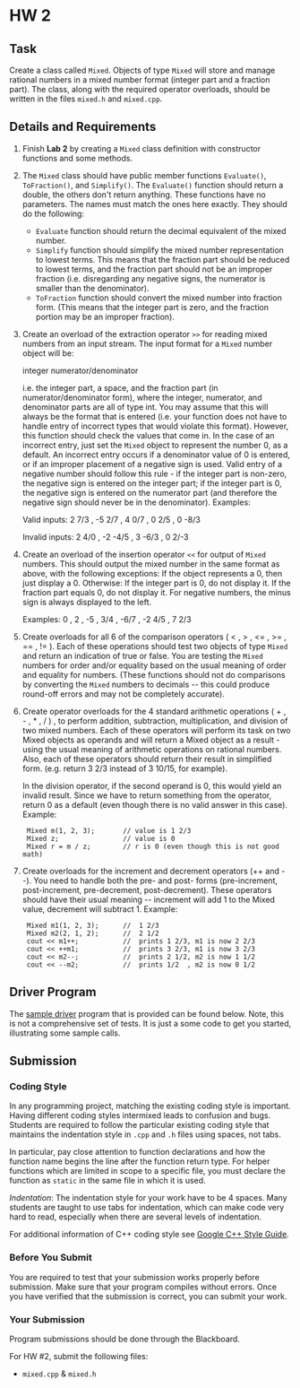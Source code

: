 # HW 2

## Task
Create a class called `Mixed`. Objects of type `Mixed` will store and manage rational numbers in a mixed number format (integer part and a fraction part). The class, along with the required operator overloads, should be written in the files `mixed.h` and `mixed.cpp`.

## Details and Requirements


1. Finish **Lab 2** by creating a `Mixed` class definition with constructor functions and some methods.

2. The `Mixed` class should have public member functions `Evaluate()`, `ToFraction()`, and `Simplify()`. The `Evaluate()` function should return a double, the others don't return anything. These functions have no parameters. The names must match the ones here exactly. They should do the following:

    - `Evaluate` function should return the decimal equivalent of the mixed number.
    - `Simplify` function should simplify the mixed number representation to lowest terms. This means that the fraction part should be reduced to lowest terms, and the fraction part should not be an improper fraction (i.e. disregarding any negative signs, the numerator is smaller than the denominator).
    - `ToFraction` function should convert the mixed number into fraction form. (This means that the integer part is zero, and the fraction portion may be an improper fraction).

3. Create an overload of the extraction operator `>>` for reading mixed numbers from an input stream. The input format for a `Mixed` number object will be:

    integer numerator/denominator 

    i.e. the integer part, a space, and the fraction part (in numerator/denominator form), where the integer, numerator, and denominator parts are all of type int. You may assume that this will always be the format that is entered (i.e. your function does not have to handle entry of incorrect types that would violate this format). However, this function should check the values that come in. In the case of an incorrect entry, just set the `Mixed` object to represent the number 0, as a default. An incorrect entry occurs if a denominator value of 0 is entered, or if an improper placement of a negative sign is used. Valid entry of a negative number should follow this rule - if the integer part is non-zero, the negative sign is entered on the integer part; if the integer part is 0, the negative sign is entered on the numerator part (and therefore the negative sign should never be in the denominator). Examples:

    Valid inputs:     2 7/3 , -5 2/7  , 4 0/7  , 0 2/5  , 0 -8/3 

    Invalid inputs:   2 4/0 , -2 -4/5 , 3 -6/3 , 0 2/-3 

4. Create an overload of the insertion operator `<<` for output of `Mixed` numbers. This should output the mixed number in the same format as above, with the following exceptions: If the object represents a 0, then just display a 0. Otherwise: If the integer part is 0, do not display it. If the fraction part equals 0, do not display it. For negative numbers, the minus sign is always displayed to the left.

    Examples:   0  ,  2  ,  -5  ,  3/4  ,  -6/7  ,  -2 4/5  ,  7 2/3 

5. Create overloads for all 6 of the comparison operators ( < , > , <= , >= , == , != ). Each of these operations should test two objects of type `Mixed` and return an indication of true or false. You are testing the `Mixed` numbers for order and/or equality based on the usual meaning of order and equality for numbers. (These functions should not do comparisons by converting the `Mixed` numbers to decimals -- this could produce round-off errors and may not be completely accurate).
 
6. Create operator overloads for the 4 standard arithmetic operations ( + , - , * , / ) , to perform addition, subtraction, multiplication, and division of two mixed numbers. Each of these operators will perform its task on two Mixed objects as operands and will return a Mixed object as a result - using the usual meaning of arithmetic operations on rational numbers. Also, each of these operators should return their result in simplified form. (e.g. return 3 2/3 instead of 3 10/15, for example).

    In the division operator, if the second operand is 0, this would yield an invalid result. Since we have to return something from the operator, return 0 as a default (even though there is no valid answer in this case). Example:


        Mixed m(1, 2, 3);		// value is 1 2/3
        Mixed z;			    // value is 0
        Mixed r = m / z;		// r is 0 (even though this is not good math)


7. Create overloads for the increment and decrement operators (++ and --). You need to handle both the pre- and post- forms (pre-increment, post-increment, pre-decrement, post-decrement). These operators should have their usual meaning -- increment will add 1 to the Mixed value, decrement will subtract 1. Example:

        Mixed m1(1, 2, 3);		//  1 2/3
        Mixed m2(2, 1, 2);		//  2 1/2
        cout << m1++;			//  prints 1 2/3, m1 is now 2 2/3
        cout << ++m1;			//  prints 3 2/3, m1 is now 3 2/3
        cout << m2--;			//  prints 2 1/2, m2 is now 1 1/2
        cout << --m2;			//  prints 1/2  , m2 is now 0 1/2


## Driver Program

The [sample driver](https://github.com/wildart/CSCI272/blob/master/assign/mixed-driver-full.cpp) program that is provided can be found below.
Note, this is not a comprehensive set of tests. It is just a some code to get you started, illustrating some sample calls.

## Submission

### Coding Style

In any programming project, matching the existing coding style is important. Having different coding styles intermixed leads to confusion and bugs. Students are required to follow the particular existing coding style that maintains the indentation style in `.cpp` and `.h` files using spaces, not tabs.

In particular, pay close attention to function declarations and how the function name begins the line after the function return type. For helper functions which are limited in scope to a specific file, you must declare the function as `static` in the same file in which it is used.

*Indentation*: The indentation style for your work have to be 4 spaces. Many students are taught to use tabs for indentation, which can make code very hard to read, especially when there are several levels of indentation.

For additional information of C++ coding style see [Google C++ Style Guide](https://google.github.io/styleguide/cppguide.html).

### Before You Submit

You are required to test that your submission works properly before submission. Make sure that your program compiles without errors. Once you have verified that the submission is correct, you can submit your work.


### Your Submission

Program submissions should be done through the Blackboard.

For HW #2, submit the following files:

- `mixed.cpp` & `mixed.h`
